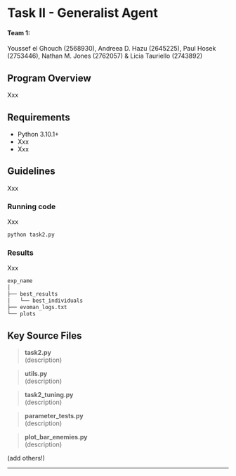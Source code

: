 # Task II - Generalist Agent

#### Team 1:
Youssef el Ghouch (2568930), Andreea D. Hazu (2645225), Paul Hosek (2753446), Nathan M. Jones (2762057) & Licia Tauriello (2743892)

## Program Overview

Xxx

## Requirements

* Python 3.10.1+
* Xxx
* Xxx

## Guidelines

Xxx

### Running code

Xxx

```sh
python task2.py
```

### Results

Xxx

```sh
exp_name
│
├── best_results
│   └── best_individuals
├── evoman_logs.txt
└── plots
```

## Key Source Files
> **task2.py**  
> (description)

> **utils.py**  
> (description)

> **task2_tuning.py**  
> (description)

> **parameter_tests.py**  
> (description)

> **plot_bar_enemies.py**  
> (description)

(add others!)

---

